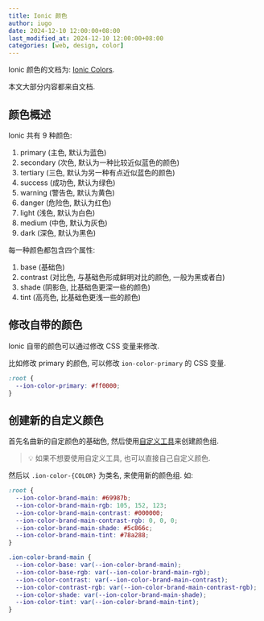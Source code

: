 ```yaml
---
title: Ionic 颜色
author: iugo
date: 2024-12-10 12:00:00+08:00
last_modified_at: 2024-12-10 12:00:00+08:00
categories: [web, design, color]
---
```


Ionic 颜色的文档为: [Ionic Colors](https://ionicframework.com/docs/theming/colors).

本文大部分内容都来自文档.

## 颜色概述

Ionic 共有 9 种颜色:

1. primary (主色, 默认为蓝色)
2. secondary (次色, 默认为一种比较近似蓝色的颜色)
3. tertiary (三色, 默认为另一种有点近似蓝色的颜色)
4. success (成功色, 默认为绿色)
5. warning (警告色, 默认为黄色)
6. danger (危险色, 默认为红色)
7. light (浅色, 默认为白色)
8. medium (中色, 默认为灰色)
9. dark (深色, 默认为黑色)

每一种颜色都包含四个属性:

1. base (基础色)
2. contrast (对比色, 与基础色形成鲜明对比的颜色, 一般为黑或者白)
3. shade (阴影色, 比基础色更深一些的颜色)
4. tint (高亮色, 比基础色更浅一些的颜色)

## 修改自带的颜色

Ionic 自带的颜色可以通过修改 CSS 变量来修改.

比如修改 primary 的颜色, 可以修改 `ion-color-primary` 的 CSS 变量.

```css
:root {
  --ion-color-primary: #ff0000;
}
```

## 创建新的自定义颜色

首先名曲新的自定颜色的基础色, 然后使用[自定义工具]来创建颜色组.

[自定义工具]: https://ionicframework.com/docs/theming/colors#new-color-creator

> :bulb: 如果不想要使用自定义工具, 也可以直接自己自定义颜色.

然后以 `.ion-color-{COLOR}` 为类名, 来使用新的颜色组. 如:

```css
:root {
  --ion-color-brand-main: #69987b;
  --ion-color-brand-main-rgb: 105, 152, 123;
  --ion-color-brand-main-contrast: #000000;
  --ion-color-brand-main-contrast-rgb: 0, 0, 0;
  --ion-color-brand-main-shade: #5c866c;
  --ion-color-brand-main-tint: #78a288;
}

.ion-color-brand-main {
  --ion-color-base: var(--ion-color-brand-main);
  --ion-color-base-rgb: var(--ion-color-brand-main-rgb);
  --ion-color-contrast: var(--ion-color-brand-main-contrast);
  --ion-color-contrast-rgb: var(--ion-color-brand-main-contrast-rgb);
  --ion-color-shade: var(--ion-color-brand-main-shade);
  --ion-color-tint: var(--ion-color-brand-main-tint);
}
```
